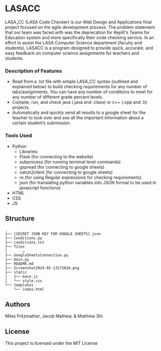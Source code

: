 # LASACC
LASA_CC (LASA Code Checker) is our Web Design and Applications final project focused on the agile development process. The problem statement that our team was faced with was the deprecation for Replit's Teams for Education system and more specifically their code checking service. In an effort to assist the LASA Computer Science department (faculty and students), LASACC is a program designed to provide quick, accurate, and easy feedback on computer science assignments for teachers and students.

### Description of Features
- Read from a .txt file with simple LASA_CC syntax (outlined and explained below) to build checking requirements for any number of labs/assignments. You can have any number of conditions to meet for any number of different grade percent levels.
- Compile, run, and check java (.java and .class) or c++ (.cpp and .h) projects.
- Automatically and quickly send all results to a google sheet for the teacher to look over and see all the important information about a certain student’s submission.

### Tools Used
- Python
	- Libraries:
	- Flask (for connecting to the website)
	- subprocess (for running terminal level commands)
	- gspread (for connecting to google sheets)
	- oatuh2client (for connecting to google sheets)
	- re (for using Regular expressions for checking requirements)
	- json (for translating python variables into JSON format to be used in javascript functions)
- HTML
- CSS
- JS

## Structure
```
.
├── [SECRET JSON KEY FOR GOOGLE SHEETS].json
├── Conditions.py
├── conditions.txt
├── files
│   	…
├── GoogleSheetsConnection.py
├── main.py
├── README.md
├── Screenshot2024-05-13172818.png
├── static
│   ├── main.js
│   └── style.css
└── templates
    └── index.html
```

## Authors

Miles Fritzmather, Jacob Mathew, & Matthew Shi

## License

This project is licensed under the MIT License


